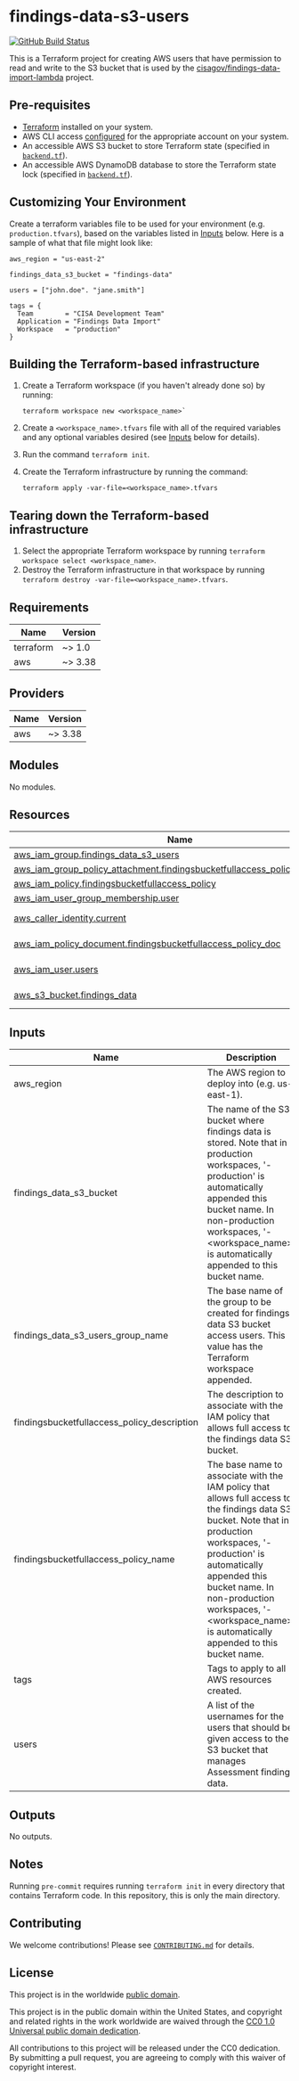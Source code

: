# findings-data-s3-users #

[![GitHub Build Status](https://github.com/cisagov/findings-data-s3-users/workflows/build/badge.svg)](https://github.com/cisagov/findings-data-s3-users/actions)

This is a Terraform project for creating AWS users that have permission to read
and write to the S3 bucket that is used by the
[cisagov/findings-data-import-lambda](https://github.com/cisagov/findings-data-import-lambda)
project.

## Pre-requisites ##

- [Terraform](https://www.terraform.io/) installed on your system.
- AWS CLI access
  [configured](https://docs.aws.amazon.com/cli/latest/userguide/cli-configure-files.html)
  for the appropriate account on your system.
- An accessible AWS S3 bucket to store Terraform state
  (specified in [`backend.tf`](backend.tf)).
- An accessible AWS DynamoDB database to store the Terraform state lock
  (specified in [`backend.tf`](backend.tf)).

## Customizing Your Environment ##

Create a terraform variables file to be used for your environment (e.g.
  `production.tfvars`), based on the variables listed in [Inputs](#Inputs)
  below. Here is a sample of what that file might look like:

```hcl
aws_region = "us-east-2"

findings_data_s3_bucket = "findings-data"

users = ["john.doe". "jane.smith"]

tags = {
  Team        = "CISA Development Team"
  Application = "Findings Data Import"
  Workspace   = "production"
}
```

## Building the Terraform-based infrastructure ##

1. Create a Terraform workspace (if you haven't already done so) by running:

   ```console
   terraform workspace new <workspace_name>`
   ```

1. Create a `<workspace_name>.tfvars` file with all of the required
   variables and any optional variables desired (see [Inputs](#Inputs) below
   for details).
1. Run the command `terraform init`.
1. Create the Terraform infrastructure by running the command:

   ```console
   terraform apply -var-file=<workspace_name>.tfvars
   ```

## Tearing down the Terraform-based infrastructure ##

1. Select the appropriate Terraform workspace by running
   `terraform workspace select <workspace_name>`.
1. Destroy the Terraform infrastructure in that workspace by running
   `terraform destroy -var-file=<workspace_name>.tfvars`.

## Requirements ##

| Name | Version |
|------|---------|
| terraform | ~> 1.0 |
| aws | ~> 3.38 |

## Providers ##

| Name | Version |
|------|---------|
| aws | ~> 3.38 |

## Modules ##

No modules.

## Resources ##

| Name | Type |
|------|------|
| [aws_iam_group.findings_data_s3_users](https://registry.terraform.io/providers/hashicorp/aws/latest/docs/resources/iam_group) | resource |
| [aws_iam_group_policy_attachment.findingsbucketfullaccess_policy_attachment](https://registry.terraform.io/providers/hashicorp/aws/latest/docs/resources/iam_group_policy_attachment) | resource |
| [aws_iam_policy.findingsbucketfullaccess_policy](https://registry.terraform.io/providers/hashicorp/aws/latest/docs/resources/iam_policy) | resource |
| [aws_iam_user_group_membership.user](https://registry.terraform.io/providers/hashicorp/aws/latest/docs/resources/iam_user_group_membership) | resource |
| [aws_caller_identity.current](https://registry.terraform.io/providers/hashicorp/aws/latest/docs/data-sources/caller_identity) | data source |
| [aws_iam_policy_document.findingsbucketfullaccess_policy_doc](https://registry.terraform.io/providers/hashicorp/aws/latest/docs/data-sources/iam_policy_document) | data source |
| [aws_iam_user.users](https://registry.terraform.io/providers/hashicorp/aws/latest/docs/data-sources/iam_user) | data source |
| [aws_s3_bucket.findings_data](https://registry.terraform.io/providers/hashicorp/aws/latest/docs/data-sources/s3_bucket) | data source |

## Inputs ##

| Name | Description | Type | Default | Required |
|------|-------------|------|---------|:--------:|
| aws\_region | The AWS region to deploy into (e.g. us-east-1). | `string` | `"us-east-1"` | no |
| findings\_data\_s3\_bucket | The name of the S3 bucket where findings data is stored.  Note that in production workspaces, '-production' is automatically appended this bucket name.  In non-production workspaces, '-<workspace\_name>' is automatically appended to this bucket name. | `string` | n/a | yes |
| findings\_data\_s3\_users\_group\_name | The base name of the group to be created for findings data S3 bucket access users. This value has the Terraform workspace appended. | `string` | `"findings_data_s3_users"` | no |
| findingsbucketfullaccess\_policy\_description | The description to associate with the IAM policy that allows full access to the findings data S3 bucket. | `string` | `"Allows full access to the S3 bucket where findings data is stored."` | no |
| findingsbucketfullaccess\_policy\_name | The base name to associate with the IAM policy that allows full access to the findings data S3 bucket.  Note that in production workspaces, '-production' is automatically appended this bucket name.  In non-production workspaces, '-<workspace\_name>' is automatically appended to this bucket name. | `string` | `"FindingsBucketFullAccess"` | no |
| tags | Tags to apply to all AWS resources created. | `map(string)` | `{}` | no |
| users | A list of the usernames for the users that should be given access to the S3 bucket that manages Assessment findings data. | `list(string)` | n/a | yes |

## Outputs ##

No outputs.

## Notes ##

Running `pre-commit` requires running `terraform init` in every directory that
contains Terraform code. In this repository, this is only the main directory.

## Contributing ##

We welcome contributions!  Please see [`CONTRIBUTING.md`](CONTRIBUTING.md) for
details.

## License ##

This project is in the worldwide [public domain](LICENSE).

This project is in the public domain within the United States, and
copyright and related rights in the work worldwide are waived through
the [CC0 1.0 Universal public domain
dedication](https://creativecommons.org/publicdomain/zero/1.0/).

All contributions to this project will be released under the CC0
dedication. By submitting a pull request, you are agreeing to comply
with this waiver of copyright interest.
